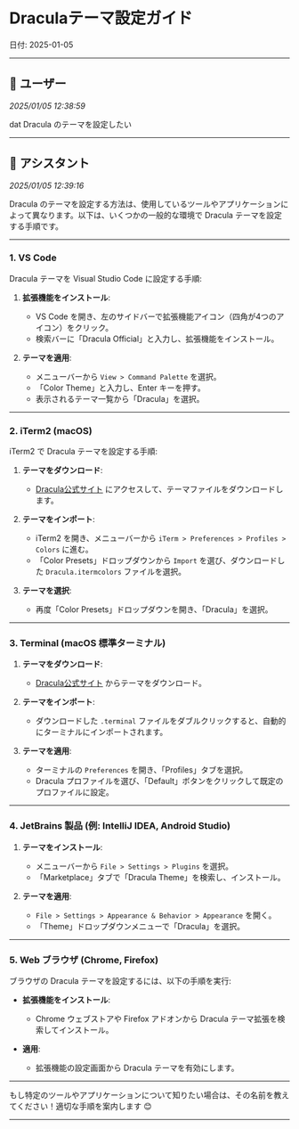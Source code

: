 # Draculaテーマ設定ガイド

日付: 2025-01-05

---

## 👤 ユーザー
*2025/01/05 12:38:59*

dat Dracula のテーマを設定したい

---

## 🤖 アシスタント
*2025/01/05 12:39:16*

Dracula のテーマを設定する方法は、使用しているツールやアプリケーションによって異なります。以下は、いくつかの一般的な環境で Dracula テーマを設定する手順です。

---

### 1. **VS Code**
Dracula テーマを Visual Studio Code に設定する手順:

1. **拡張機能をインストール**:
   - VS Code を開き、左のサイドバーで拡張機能アイコン（四角が4つのアイコン）をクリック。
   - 検索バーに「Dracula Official」と入力し、拡張機能をインストール。

2. **テーマを適用**:
   - メニューバーから `View > Command Palette` を選択。
   - 「Color Theme」と入力し、Enter キーを押す。
   - 表示されるテーマ一覧から「Dracula」を選択。

---

### 2. **iTerm2 (macOS)**
iTerm2 で Dracula テーマを設定する手順:

1. **テーマをダウンロード**:
   - [Dracula公式サイト](https://draculatheme.com/iterm) にアクセスして、テーマファイルをダウンロードします。

2. **テーマをインポート**:
   - iTerm2 を開き、メニューバーから `iTerm > Preferences > Profiles > Colors` に進む。
   - 「Color Presets」ドロップダウンから `Import` を選び、ダウンロードした `Dracula.itermcolors` ファイルを選択。

3. **テーマを選択**:
   - 再度「Color Presets」ドロップダウンを開き、「Dracula」を選択。

---

### 3. **Terminal (macOS 標準ターミナル)**
1. **テーマをダウンロード**:
   - [Dracula公式サイト](https://draculatheme.com/terminal) からテーマをダウンロード。

2. **テーマをインポート**:
   - ダウンロードした `.terminal` ファイルをダブルクリックすると、自動的にターミナルにインポートされます。

3. **テーマを適用**:
   - ターミナルの `Preferences` を開き、「Profiles」タブを選択。
   - Dracula プロファイルを選び、「Default」ボタンをクリックして既定のプロファイルに設定。

---

### 4. **JetBrains 製品 (例: IntelliJ IDEA, Android Studio)**
1. **テーマをインストール**:
   - メニューバーから `File > Settings > Plugins` を選択。
   - 「Marketplace」タブで「Dracula Theme」を検索し、インストール。

2. **テーマを適用**:
   - `File > Settings > Appearance & Behavior > Appearance` を開く。
   - 「Theme」ドロップダウンメニューで「Dracula」を選択。

---

### 5. **Web ブラウザ (Chrome, Firefox)**
ブラウザの Dracula テーマを設定するには、以下の手順を実行:

- **拡張機能をインストール**:
  - Chrome ウェブストアや Firefox アドオンから Dracula テーマ拡張を検索してインストール。

- **適用**:
  - 拡張機能の設定画面から Dracula テーマを有効にします。

---

もし特定のツールやアプリケーションについて知りたい場合は、その名前を教えてください！適切な手順を案内します 😊

---
